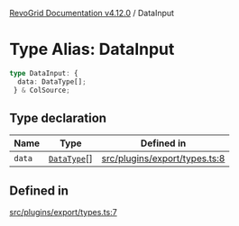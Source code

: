 [RevoGrid Documentation v4.12.0](README.md) / DataInput

# Type Alias: DataInput

```ts
type DataInput: {
  data: DataType[];
 } & ColSource;
```

## Type declaration

| Name | Type | Defined in |
| ------ | ------ | ------ |
| `data` | [`DataType`](TypeAlias.DataType.md)[] | [src/plugins/export/types.ts:8](https://github.com/revolist/revogrid/blob/282605c6faa8e6a115a4a8c5b8668e14fed605a0/src/plugins/export/types.ts#L8) |

## Defined in

[src/plugins/export/types.ts:7](https://github.com/revolist/revogrid/blob/282605c6faa8e6a115a4a8c5b8668e14fed605a0/src/plugins/export/types.ts#L7)
